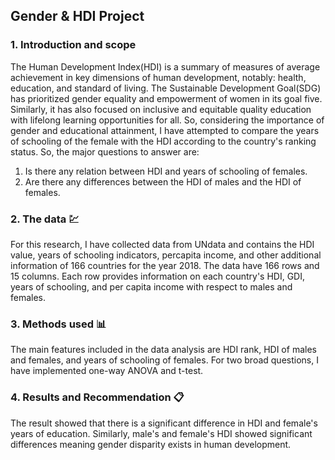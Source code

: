 ## Gender & HDI Project
### 1. Introduction and scope
The Human Development Index(HDI) is a summary of measures of average achievement in key dimensions of human development, notably: health, education, and standard of living.
The Sustainable Development Goal(SDG) has prioritized gender equality and empowerment of women in its goal five. Similarly, it has also focused on inclusive and equitable quality education with lifelong learning opportunities for all. So, considering the importance of gender and educational attainment, I have attempted to compare the years of schooling of the female with the HDI according to the country's ranking status. So, the major questions to answer are:
1. Is there any relation between HDI and years of schooling of females.
2. Are there any differences between the HDI of males and the HDI of females.
### 2. The data :chart:
For this research, I have collected data from UNdata and contains the HDI value, years of schooling indicators, percapita income, and other additional information of 166 countries for the year 2018.  The data have 166 rows and 15 columns. Each row provides information on each country's HDI, GDI, years of schooling, and per capita income with respect to males and females.
### 3. Methods used :bar_chart:
The main features included in the data analysis are HDI rank, HDI of males and females, and years of schooling of females. For two broad questions, I have implemented one-way ANOVA and t-test.
### 4. Results and Recommendation :clipboard:
The result showed that there is a significant difference in HDI and female's years of education. Similarly, male's and female's HDI showed significant differences meaning gender disparity exists in human development.
